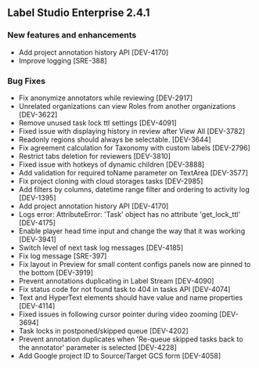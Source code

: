 ## Label Studio Enterprise 2.4.1

### New features and enhancements 
- Add project annotation history API [DEV-4170]
- Improve logging [SRE-388]

### Bug Fixes
- Fix anonymize annotators while reviewing [DEV-2917]
- Unrelated organizations can view Roles from another organizations [DEV-3622]
- Remove unused task lock ttl settings [DEV-4091]
- Fixed issue with displaying history in review after View All [DEV-3782]
- Readonly regions should always be selectable. [DEV-3644]
- Fix agreement calculation for Taxonomy with custom labels [DEV-2796]
- Restrict tabs deletion for reviewers [DEV-3810]
- Fixed issue with hotkeys of dynamic children [DEV-3888]
- Add validation for required toName parameter on TextArea [DEV-3577]
- Fix project cloning with cloud storages tasks [DEV-2985]
- Add filters by columns, datetime range filter and ordering to activity log [DEV-1395]
- Add project annotation history API [DEV-4170]
- Logs error: AttributeError: 'Task' object has no attribute 'get_lock_ttl' [DEV-4175]
- Enable player head time input and change the way that it was working [DEV-3941]
- Switch level of next task log messages [DEV-4185]
- Fix log message [SRE-397]
- Fix layout in Preview for small content configs panels now are pinned to the bottom [DEV-3919]
- Prevent annotations duplicating in Label Stream [DEV-4090]
- Fix status code for not found task to 404 in tasks API [DEV-4074]
- Text and HyperText elements should have value and name properties [DEV-4114]
- Fixed issues in following  cursor pointer during video zooming [DEV-3694]
- Task locks in postponed/skipped queue [DEV-4202]
- Prevent annotation duplicates when 'Re-queue skipped tasks back to the annotator' parameter is selected [DEV-4228]
- Add Google project ID to Source/Target GCS form [DEV-4058]